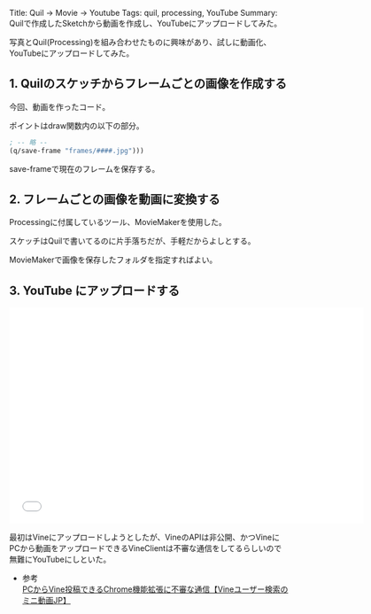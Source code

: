 Title: Quil -> Movie -> Youtube
Tags: quil, processing, YouTube
Summary: Quilで作成したSketchから動画を作成し、YouTubeにアップロードしてみた。

写真とQuil(Processing)を組み合わせたものに興味があり、試しに動画化、YouTubeにアップロードしてみた。

## 1. Quilのスケッチからフレームごとの画像を作成する

今回、動画を作ったコード。
<script src="https://gist.github.com/meganehouser/0507cbb86075878a5ed4.js"></script>

ポイントはdraw関数内の以下の部分。
```clojure
; -- 略 -- 
(q/save-frame "frames/####.jpg")))
```

save-frameで現在のフレームを保存する。

## 2. フレームごとの画像を動画に変換する

Processingに付属しているツール、MovieMakerを使用した。

スケッチはQuilで書いてるのに片手落ちだが、手軽だからよしとする。

MovieMakerで画像を保存したフォルダを指定すればよい。

## 3. YouTube にアップロードする
<iframe width="640" height="390" src="//www.youtube.com/embed/o4CmVlCiasU" frameborder="0" allowfullscreen></iframe>


最初はVineにアップロードしようとしたが、VineのAPIは非公開、かつVineにPCから動画をアップロードできるVineClientは不審な通信をしてるらしいので無難にYouTubeにしといた。

* 参考<br>
[PCからVine投稿できるChrome機能拡張に不審な通信【Vineユーザー検索のミニ動画JP】](view-source:http://minidoga.jp/blog/20140327.html)

